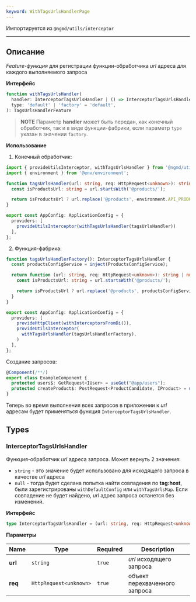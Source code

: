 ```yaml
---
keyword: WithTagsUrlsHandlerPage
---
```


Импортируется из `@ngmd/utils/interceptor`

---

## Описание

*Feature-функция* для регистрации функции-обработчика *url* адреса для каждого выполняемого запроса  

**Интерфейс**

```ts
function withTagsUrlsHandler(
  handler: InterceptorTagsUrlsHandler | () => InterceptorTagsUrlsHandler,
  type: 'default' | 'factory' = 'default',
): TagsUrlsHandlerFeature
```

>**NOTE**
> Параметр **handler** может быть передан, как конечный обработчик, так и в виде функции-фабрики, если параметр `type` указан в значении `factory`.

**Использование**

1. Конечный обработчик: 

```ts name="app.config.ts"
import { provideUtilsInterceptor, withTagsUrlsHandler } from '@ngmd/utils/interceptor';
import { environment } from '@env/environment';

function tagsUrlsHandler(url: string, req: HttpRequest<unknown>): string {
  const isProductsUrl: string = url.startsWith('@products/');

  return isProductsUrl ? url.replace('@products', environment.API_PRODUCTS_HOST) : null;
}

export const AppConfig: ApplicationConfig = {
  providers: [
    provideUtilsInterceptor(withTagsUrlsHandler(tagsUrlsHandler))
  ],
};
```

2. Функция-фабрика: 

```ts name="app.config.ts"
function tagsUrlsHandlerFactory(): InterceptorTagsUrlsHandler {
  const productsConfigService = inject(ProductsConfigService);

  return function (url: string, req: HttpRequest<unknown>): string | null {
    const isProductsUrl: string = url.startsWith('@products/');

    return isProductsUrl ? url.replace('@products', productsConfigService.getHost()) : null;
  }
} 

export const AppConfig: ApplicationConfig = {
  providers: [
    provideHttpClient(withInterceptorsFromDi()),
    provideUtilsInterceptor(
      withTagsUrlsHandler(tagsUrlsHandlerFactory),
    )
  ],
};
```

Создание запросов:

```ts
@Component(/**/)
export class ExampleComponent {
  protected users$: GetRequest<IUser> = useGet("@app/users");
  protected createProduct$: PostRequest<ProductCandidate, IProduct> = usePost("@products/create");
}
```

Теперь во время выполнения всех запросов в приложении к *url* адресам будет применяться функция `InterceptorTagsUrlsHandler`.

## Types

### InterceptorTagsUrlsHandler

Функция-обработчик *url* адреса запроса.
Может вернуть 2 значения:

  - `string` - это значение будет использовано для исходящего запроса в качестве *url* адреса
  - `null` - тогда будет сделана попытка найти совпадения по **tag:host**, были зарегистрированы `withDefaultConfig` или `withTagsUrlsMap`. Если совпадение не будет найдено, *url* адрес запроса останется без изменений.

**Интерфейс**
```ts
type InterceptorTagsUrlsHandler = (url: string, req: HttpRequest<unknown>) => string | null;
```

**Параметры**

| Name | Type | Required | Description |
|----------|----------|----------|----------|
| **url** | `string` | `true` | *url* исходящего запроса |
| **req** | `HttpRequest<unknown>` | `true` | объект перехваченного запроса |


